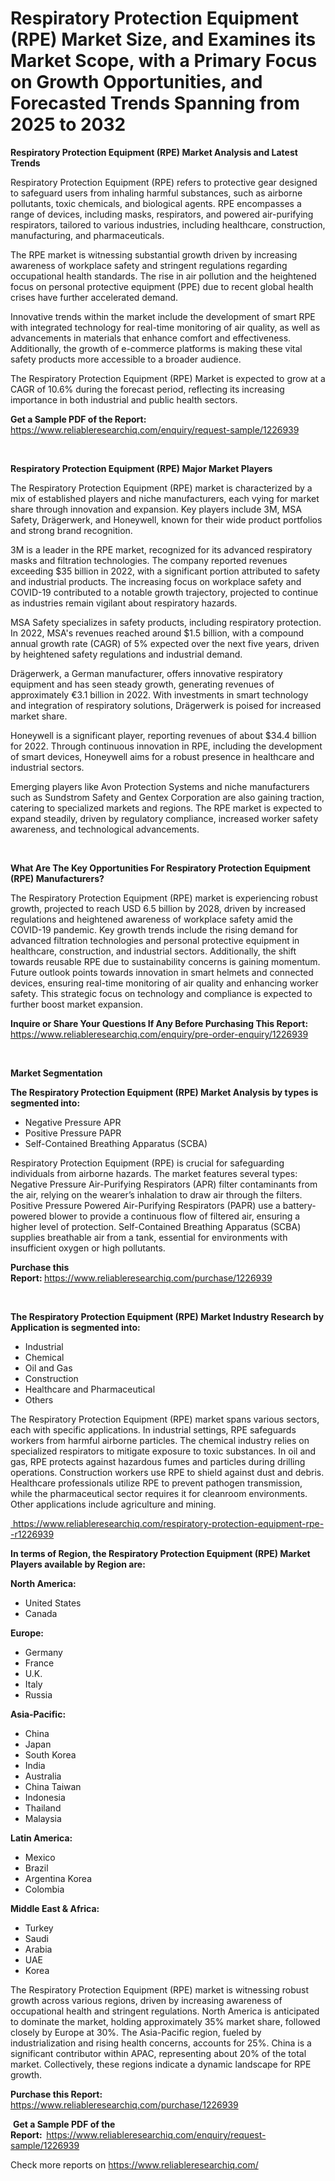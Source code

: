 <p><h1>Respiratory Protection Equipment (RPE) Market Size, and Examines its Market Scope, with a Primary Focus on Growth Opportunities, and Forecasted Trends Spanning from 2025 to 2032</h1></p><p><strong>Respiratory Protection Equipment (RPE) Market Analysis and Latest Trends</strong></p>
<p><p>Respiratory Protection Equipment (RPE) refers to protective gear designed to safeguard users from inhaling harmful substances, such as airborne pollutants, toxic chemicals, and biological agents. RPE encompasses a range of devices, including masks, respirators, and powered air-purifying respirators, tailored to various industries, including healthcare, construction, manufacturing, and pharmaceuticals.</p><p>The RPE market is witnessing substantial growth driven by increasing awareness of workplace safety and stringent regulations regarding occupational health standards. The rise in air pollution and the heightened focus on personal protective equipment (PPE) due to recent global health crises have further accelerated demand. </p><p>Innovative trends within the market include the development of smart RPE with integrated technology for real-time monitoring of air quality, as well as advancements in materials that enhance comfort and effectiveness. Additionally, the growth of e-commerce platforms is making these vital safety products more accessible to a broader audience. </p><p>The Respiratory Protection Equipment (RPE) Market is expected to grow at a CAGR of 10.6% during the forecast period, reflecting its increasing importance in both industrial and public health sectors.</p></p>
<p><strong>Get a Sample PDF of the Report:&nbsp;</strong> <a href="https://www.reliableresearchiq.com/enquiry/request-sample/1226939?utm_campaign=121&utm_medium=2&utm_source=Github&utm_content=ia&utm_term=27022025&utm_id=respiratory-protection-equipment-rpe">https://www.reliableresearchiq.com/enquiry/request-sample/1226939</a></p>
<p>&nbsp;</p>
<p><strong>Respiratory Protection Equipment (RPE) Major Market Players</strong></p>
<p><p>The Respiratory Protection Equipment (RPE) market is characterized by a mix of established players and niche manufacturers, each vying for market share through innovation and expansion. Key players include 3M, MSA Safety, Drägerwerk, and Honeywell, known for their wide product portfolios and strong brand recognition.</p><p>3M is a leader in the RPE market, recognized for its advanced respiratory masks and filtration technologies. The company reported revenues exceeding $35 billion in 2022, with a significant portion attributed to safety and industrial products. The increasing focus on workplace safety and COVID-19 contributed to a notable growth trajectory, projected to continue as industries remain vigilant about respiratory hazards.</p><p>MSA Safety specializes in safety products, including respiratory protection. In 2022, MSA's revenues reached around $1.5 billion, with a compound annual growth rate (CAGR) of 5% expected over the next five years, driven by heightened safety regulations and industrial demand.</p><p>Drägerwerk, a German manufacturer, offers innovative respiratory equipment and has seen steady growth, generating revenues of approximately €3.1 billion in 2022. With investments in smart technology and integration of respiratory solutions, Drägerwerk is poised for increased market share.</p><p>Honeywell is a significant player, reporting revenues of about $34.4 billion for 2022. Through continuous innovation in RPE, including the development of smart devices, Honeywell aims for a robust presence in healthcare and industrial sectors.</p><p>Emerging players like Avon Protection Systems and niche manufacturers such as Sundstrom Safety and Gentex Corporation are also gaining traction, catering to specialized markets and regions. The RPE market is expected to expand steadily, driven by regulatory compliance, increased worker safety awareness, and technological advancements.</p></p>
<p>&nbsp;</p>
<p><strong>What Are The Key Opportunities For Respiratory Protection Equipment (RPE) Manufacturers?</strong></p>
<p><p>The Respiratory Protection Equipment (RPE) market is experiencing robust growth, projected to reach USD 6.5 billion by 2028, driven by increased regulations and heightened awareness of workplace safety amid the COVID-19 pandemic. Key growth trends include the rising demand for advanced filtration technologies and personal protective equipment in healthcare, construction, and industrial sectors. Additionally, the shift towards reusable RPE due to sustainability concerns is gaining momentum. Future outlook points towards innovation in smart helmets and connected devices, ensuring real-time monitoring of air quality and enhancing worker safety. This strategic focus on technology and compliance is expected to further boost market expansion.</p></p>
<p><strong>Inquire or Share Your Questions If Any Before Purchasing This Report:</strong> <a href="https://www.reliableresearchiq.com/enquiry/pre-order-enquiry/1226939?utm_campaign=121&utm_medium=2&utm_source=Github&utm_content=ia&utm_term=27022025&utm_id=respiratory-protection-equipment-rpe">https://www.reliableresearchiq.com/enquiry/pre-order-enquiry/1226939</a></p>
<p>&nbsp;</p>
<p><strong>Market Segmentation</strong></p>
<p><strong>The Respiratory Protection Equipment (RPE) Market Analysis by types is segmented into:</strong></p>
<p><ul><li>Negative Pressure APR</li><li>Positive Pressure PAPR</li><li>Self-Contained Breathing Apparatus (SCBA)</li></ul></p>
<p><p>Respiratory Protection Equipment (RPE) is crucial for safeguarding individuals from airborne hazards. The market features several types: Negative Pressure Air-Purifying Respirators (APR) filter contaminants from the air, relying on the wearer’s inhalation to draw air through the filters. Positive Pressure Powered Air-Purifying Respirators (PAPR) use a battery-powered blower to provide a continuous flow of filtered air, ensuring a higher level of protection. Self-Contained Breathing Apparatus (SCBA) supplies breathable air from a tank, essential for environments with insufficient oxygen or high pollutants.</p></p>
<p><strong>Purchase this Report:&nbsp;</strong><a href="https://www.reliableresearchiq.com/purchase/1226939?utm_campaign=121&utm_medium=2&utm_source=Github&utm_content=ia&utm_term=27022025&utm_id=respiratory-protection-equipment-rpe">https://www.reliableresearchiq.com/purchase/1226939</a></p>
<p>&nbsp;</p>
<p><strong>The Respiratory Protection Equipment (RPE) Market Industry Research by Application is segmented into:</strong></p>
<p><ul><li>Industrial</li><li>Chemical</li><li>Oil and Gas</li><li>Construction</li><li>Healthcare and Pharmaceutical</li><li>Others</li></ul></p>
<p><p>The Respiratory Protection Equipment (RPE) market spans various sectors, each with specific applications. In industrial settings, RPE safeguards workers from harmful airborne particles. The chemical industry relies on specialized respirators to mitigate exposure to toxic substances. In oil and gas, RPE protects against hazardous fumes and particles during drilling operations. Construction workers use RPE to shield against dust and debris. Healthcare professionals utilize RPE to prevent pathogen transmission, while the pharmaceutical sector requires it for cleanroom environments. Other applications include agriculture and mining.</p></p>
<p><a href="https://www.reliableresearchiq.com/respiratory-protection-equipment-rpe--r1226939?utm_campaign=121&utm_medium=2&utm_source=Github&utm_content=ia&utm_term=27022025&utm_id=respiratory-protection-equipment-rpe">&nbsp;https://www.reliableresearchiq.com/respiratory-protection-equipment-rpe--r1226939</a></p>
<p><strong>In terms of Region, the Respiratory Protection Equipment (RPE) Market Players available by Region are:</strong></p>
<p>
    <p> <strong> North America: </strong>
        <ul>
            <li>United States</li>
            <li>Canada</li>
        </ul>
        </p> 
    <p> <strong> Europe: </strong>
        <ul>
            <li>Germany</li>
            <li>France</li>
            <li>U.K.</li>
            <li>Italy</li>
            <li>Russia</li>
        </ul>
        </p> 
    <p> <strong> Asia-Pacific: </strong>
        <ul>
            <li>China</li>
            <li>Japan</li>
            <li>South Korea</li>
            <li>India</li>
            <li>Australia</li>
            <li>China Taiwan</li>
            <li>Indonesia</li>
            <li>Thailand</li>
            <li>Malaysia</li>
        </ul>
        </p> 
    <p> <strong> Latin America: </strong>
        <ul>
            <li>Mexico</li>
            <li>Brazil</li>
            <li>Argentina Korea</li>
            <li>Colombia</li>
        </ul>
        </p> 
    <p> <strong> Middle East & Africa: </strong>
        <ul>
            <li>Turkey</li>
            <li>Saudi</li>
            <li>Arabia</li>
            <li>UAE</li>
            <li>Korea</li>
        </ul>
    </p>
    </p>
<p><p>The Respiratory Protection Equipment (RPE) market is witnessing robust growth across various regions, driven by increasing awareness of occupational health and stringent regulations. North America is anticipated to dominate the market, holding approximately 35% market share, followed closely by Europe at 30%. The Asia-Pacific region, fueled by industrialization and rising health concerns, accounts for 25%. China is a significant contributor within APAC, representing about 20% of the total market. Collectively, these regions indicate a dynamic landscape for RPE growth.</p></p>
<p><strong>Purchase this Report: </strong><a href="https://www.reliableresearchiq.com/purchase/1226939?utm_campaign=121&utm_medium=2&utm_source=Github&utm_content=ia&utm_term=27022025&utm_id=respiratory-protection-equipment-rpe">https://www.reliableresearchiq.com/purchase/1226939</a></p>
<p>&nbsp;<strong>Get a Sample PDF of the Report:&nbsp;&nbsp;</strong><a href="https://www.reliableresearchiq.com/enquiry/request-sample/1226939?utm_campaign=121&utm_medium=2&utm_source=Github&utm_content=ia&utm_term=27022025&utm_id=respiratory-protection-equipment-rpe">https://www.reliableresearchiq.com/enquiry/request-sample/1226939</a></p>
<p><strong></strong></p>
<p>Check more reports on <a href="https://www.reliableresearchiq.com/?utm_campaign=121&utm_medium=2&utm_source=Github&utm_content=ia&utm_term=27022025&utm_id=respiratory-protection-equipment-rpe">https://www.reliableresearchiq.com/</a></p>